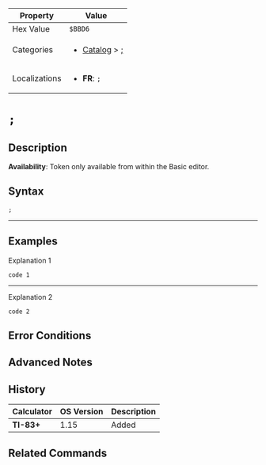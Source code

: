 | Property      | Value |
|---------------|-------|
| Hex Value     | `$BBD6`|
| Categories    | <ul><li>[Catalog](<../categories/Catalog.md>) > [;](<../categories/Catalog.md#;>)</li></ul> |
| Localizations | <ul><li><b>FR</b>: `;`</li></ul> |

# `;`

## Description



<b>Availability</b>: Token only available from within the Basic editor.

## Syntax
`;`

<hr>

## Examples

Explanation 1
```ti-basic
code 1
```
---
Explanation 2
```ti-basic
code 2
```

## Error Conditions


## Advanced Notes


## History
| Calculator | OS Version | Description |
|------------|------------|-------------|
| <b>TI-83+</b> | 1.15 | Added

## Related Commands

    
